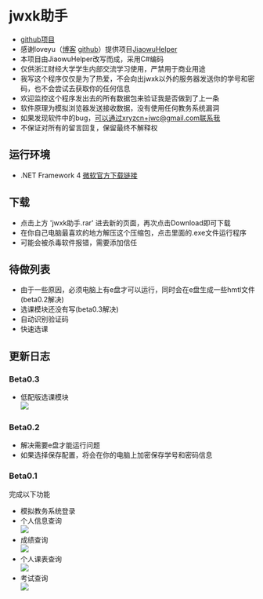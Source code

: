 # jwxk助手

- [github项目](https://github.com/xiang578/jwchelper)
- 感谢loveyu（[博客](https://www.loveyu.org/) [github](https://github.com/loveyu)）提供项目[JiaowuHelper](https://github.com/loveyu/JiaowuHelper)
- 本项目由JiaowuHelper改写而成，采用C#编码
- 仅供浙江财经大学学生内部交流学习使用，严禁用于商业用途
- 我写这个程序仅仅是为了热爱，不会向出jwxk以外的服务器发送你的学号和密码，也不会尝试去获取你的任何信息
- 欢迎监控这个程序发出去的所有数据包来验证我是否做到了上一条
- 软件原理为模拟浏览器发送接收数据，没有使用任何教务系统漏洞
- 如果发现软件中的bug，可以通过xryzcn+jwc@gmail.com联系我
- 不保证对所有的留言回复，保留最终不解释权

## 运行环境
 - .NET Framework 4 [微软官方下载链接](https://www.microsoft.com/zh-cn/download/details.aspx?id=17718)
 
## 下载
- 点击上方 'jwxk助手.rar' 进去新的页面，再次点击Download即可下载
- 在你自己电脑最喜欢的地方解压这个压缩包，点击里面的.exe文件运行程序
- 可能会被杀毒软件报错，需要添加信任

## 待做列表
- 由于一些原因，必须电脑上有e盘才可以运行，同时会在e盘生成一些hmtl文件(beta0.2解决)
- 选课模块还没有写(beta0.3解决)
- 自动识别验证码
- 快速选课

## 更新日志

### Beta0.3
- 低配版选课模块
<br/>![](https://github.com/xiang578/jwchelper/blob/master/src/xuanke.png) 

### Beta0.2
- 解决需要e盘才能运行问题 
- 如果选择保存配置，将会在你的电脑上加密保存学号和密码信息

### Beta0.1

完成以下功能
- 模拟教务系统登录
- 个人信息查询
<br/>![](https://github.com/xiang578/jwchelper/blob/master/src/info.jpg) 
- 成绩查询
<br/>![](https://github.com/xiang578/jwchelper/blob/master/src/score.jpg) 
- 个人课表查询
<br/>![](https://github.com/xiang578/jwchelper/blob/master/src/table.jpg)
- 考试查询
<br/>![](https://github.com/xiang578/jwchelper/blob/master/src/test.jpg)
